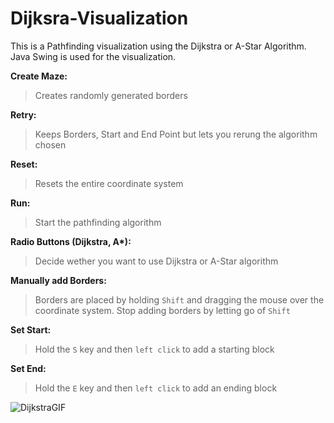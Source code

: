 # Dijksra-Visualization
This is a Pathfinding visualization using the Dijkstra or A-Star Algorithm. Java Swing is used for the visualization.

**Create Maze:** 
>Creates randomly generated borders

**Retry:**
>Keeps Borders, Start and End Point but lets you rerung the algorithm chosen

**Reset:**
>Resets the entire coordinate system

**Run:**
>Start the pathfinding algorithm

**Radio Buttons (Dijkstra, A\*):**
>Decide wether you want to use Dijkstra or A-Star algorithm

**Manually add Borders:**
>Borders are placed by holding `Shift` and dragging the mouse over the coordinate system. Stop adding borders by letting go of `Shift`

**Set Start:**
>Hold the `S` key and then `left click` to add a starting block

**Set End:**
>Hold the `E` key and then `left click` to add an ending block

![DijkstraGIF](https://github.com/Ricardo-Straub/Dijksra-Visualization/assets/108030615/66fa7e50-05b6-4289-ae78-573c411a6c17)
